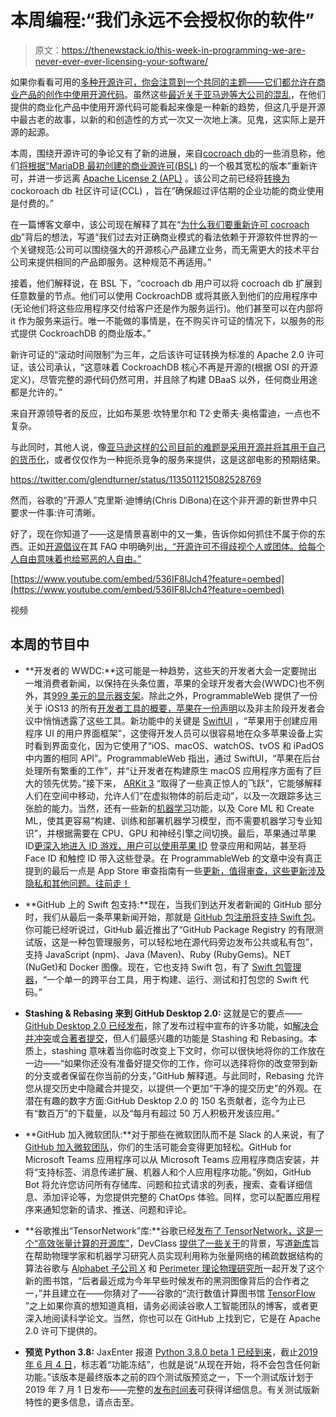 # 本周编程:“我们永远不会授权你的软件”

> 原文：<https://thenewstack.io/this-week-in-programming-we-are-never-ever-ever-licensing-your-software/>

如果你看看可用的[多种开源许可，你会注意到一个共同的主题——它们都](https://choosealicense.com/licenses/)[允许在商业产品的创作中使用开源代码](https://opensource.org/faq#commercial)。虽然这些[最近关于亚马逊等大公司的混乱](https://thenewstack.io/this-week-in-programming-open-source-or-merely-ajar/)，在他们提供的商业化产品中使用开源代码可能看起来像是一种新的趋势，但这几乎是开源中最古老的故事，以新的和创造性的方式一次又一次地上演。见鬼，这实际上是开源的起源。

本周，围绕开源许可的争论又有了新的进展，来自[cocroach db](https://www.cockroachlabs.com/)的一些消息称，他们[将根据“MariaDB 最初创建的](https://www.cockroachlabs.com/blog/oss-relicensing-cockroachdb/)[商业源许可(BSL)](https://mariadb.com/bsl-faq-mariadb/) 的一个极其宽松的版本”重新许可，并进一步远离 [Apache License 2 (APL)](https://www.apache.org/licenses/LICENSE-2.0.html) 。该公司之前已经将[转换为](https://www.cockroachlabs.com/blog/how-were-building-a-business-to-last/)cockoroach db 社区许可证(CCL) ，旨在“确保超过评估期的企业功能的商业使用是付费的。”

在一篇博客文章中，该公司现在解释了其在“[为什么我们要重新许可 cocroach db](https://www.cockroachlabs.com/blog/oss-relicensing-cockroachdb/)”背后的想法，写道“我们过去对正确商业模式的看法依赖于开源软件世界的一个关键规范:公司可以围绕强大的开源核心产品建立业务，而无需更大的技术平台公司来提供相同的产品即服务。这种规范不再适用。”

接着，他们解释说，在 BSL 下，“cocroach db 用户可以将 cocroach db 扩展到任意数量的节点。他们可以使用 CockroachDB 或将其嵌入到他们的应用程序中(无论他们将这些应用程序交付给客户还是作为服务运行)。他们甚至可以在内部将 it 作为服务来运行。唯一不能做的事情是，在不购买许可证的情况下，以服务的形式提供 CockroachDB 的商业版本。”

新许可证的“滚动时间限制”为三年，之后该许可证转换为标准的 Apache 2.0 许可证，该公司承认，“这意味着 CockroachDB 核心不再是开源的(根据 OSI 的开源定义)，尽管完整的源代码仍然可用，并且除了构建 DBaaS 以外，任何商业用途都是允许的。”

来自开源领导者的反应，比如布莱恩·坎特里尔和 T2·史蒂夫·奥格雷迪，一点也不复杂。

与此同时，其他人说，像[亚马逊这样的公司目前的难题是采用开源并将其用于自己的货币化](/what-the-fork-amazon/)，或者仅仅作为一种扼杀竞争的服务来提供，这是这部电影的预期结果。

https://twitter.com/glendturner/status/1135011215082528769

然而，谷歌的“开源人”克里斯·迪博纳(Chris DiBona)在这个非开源的新世界中只要求一件事:许可清晰。

好了，现在你知道了——这是情景喜剧中的又一集，告诉你如何抓住不属于你的东西。正如[开源倡议](https://opensource.org/)在其 FAQ 中明确列出[，“开源许可不得歧视个人或团体。给每个人自由意味着也给邪恶的人自由。”](https://opensource.org/faq#commercial)

[https://www.youtube.com/embed/536IF8lJch4?feature=oembed](https://www.youtube.com/embed/536IF8lJch4?feature=oembed)

视频

## 本周的节目中

*   **开发者的 WWDC:**这可能是一种趋势，这些天的开发者大会一定要抛出一堆消费者新闻，以保持在头条位置，苹果的全球开发者大会(WWDC)也不例外，其[999 美元的显示器支架](https://www.businessinsider.com/apple-monitor-stand-price-reaction-misses-point-2019-6)。除此之外，ProgrammableWeb 提供了一份关于 iOS13 的所有[开发者工具的概要，苹果在一份](https://www.programmableweb.com/news/apple-quietly-reveals-ios-13-developer-tools/2019/06/05)[声明](https://www.apple.com/newsroom/2019/06/apple-unveils-groundbreaking-new-technologies-for-app-development/)以及非主阶段开发者会议中悄悄透露了这些工具。新功能中的关键是 [SwiftUI](https://developer.apple.com/xcode/swiftui/) ，“苹果用于创建应用程序 UI 的用户界面框架”，这使得开发人员可以很容易地在众多苹果设备上实时看到界面变化，因为它使用了“iOS、macOS、watchOS、tvOS 和 iPadOS 中内置的相同 API”。ProgrammableWeb 指出，通过 SwiftUI，“苹果在后台处理所有繁重的工作”，并“让开发者在构建原生 macOS 应用程序方面有了巨大的领先优势。”接下来， [ARKit 3](https://developer.apple.com/augmented-reality/) “取得了一些真正惊人的飞跃”，它能够解释人们在空间中移动，允许人们“在虚拟物体的前后走动”，以及一次跟踪多达三张脸的能力。当然，还有一些新的[机器学习](https://developer.apple.com/news/?id=06032019e)功能，以及 Core ML 和 Create ML，使其更容易“构建、训练和部署机器学习模型，而不需要机器学习专业知识”，并根据需要在 CPU、GPU 和神经引擎之间切换。最后，苹果通过苹果 ID[更深入地进入 ID 游戏，用户可以使用苹果 ID](https://developer.apple.com/news/?id=06032019d) 登录应用和网站，甚至将 Face ID 和触控 ID 带入这些登录。在 ProgrammableWeb 的文章中没有真正提到的最后一点是 App Store 审查指南有一些[更新，值得审查，这些更新涉及隐私和其他问题。往前走！](https://developer.apple.com/news/?id=06032019j)

*   **GitHub 上的 Swift 包支持:**现在，当我们到达开发者新闻的 GitHub 部分时，我们从最后一条苹果新闻开始，那就是 [GitHub 包注册将支持 Swift 包](https://github.blog/2019-06-03-github-package-registry-will-support-swift-packages/)。你可能已经听说过，GitHub 最近推出了“GitHub Package Registry 的有限测试版，这是一种包管理服务，可以轻松地在源代码旁边发布公共或私有包”，支持 JavaScript (npm)、Java (Maven)、Ruby (RubyGems)。NET (NuGet)和 Docker 图像。现在，它也支持 Swift 包，有了 [Swift 包管理器](https://github.com/apple/swift-package-manager)，“一个单一的跨平台工具，用于构建、运行、测试和打包您的 Swift 代码。”
*   **Stashing & Rebasing 来到 GitHub Desktop 2.0:** 这就是它的要点——[GitHub Desktop 2.0 已经发布](https://github.blog/2019-06-05-github-desktop-expands-to-support-stashing-and-rebasing/)，除了发布过程中宣布的许多功能，如[解决合并冲突](https://github.blog/2018-11-14-github-desktop-1-5/)或[合著者提交](https://github.blog/2018-02-26-github-desktop-1-1-is-now-available/)，但人们最感兴趣的功能是 Stashing 和 Rebasing。本质上，stashing 意味着当你临时改变上下文时，你可以很快地将你的工作放在一边——“如果你还没有准备好提交你的工作，你可以选择将你的改变带到新的分支或者保留在你当前的分支，”GitHub 解释道。与此同时，Rebasing 允许您从提交历史中隐藏合并提交，以提供一个更加“干净的提交历史”的外观。在潜在有趣的数字方面:GitHub Desktop 2.0 的 150 名贡献者，迄今为止已有“数百万”的下载量，以及“每月有超过 50 万人积极开发该应用。”
*   **GitHub 加入微软团队:**对于那些在微软团队而不是 Slack 的人来说，有了 [GitHub 加入微软团队](https://techcommunity.microsoft.com/t5/Microsoft-Teams-Blog/GitHub-Code-better-together-with-GitHub-and-Microsoft-Teams/ba-p/659444)，你们的生活可能会变得更加轻松。GitHub for Microsoft Teams 应用程序可以从 Microsoft Teams 应用程序商店安装，并将“支持标签、消息传递扩展、机器人和个人应用程序功能。”例如，GitHub Bot 将允许您访问所有存储库、问题和拉式请求的列表，搜索、查看详细信息、添加评论等，为您提供完整的 ChatOps 体验。同样，您可以配置应用程序来通知您新的请求、推送、问题和评论。

*   **谷歌推出“TensorNetwork”库:**谷歌已经[发布了 TensorNetwork，这是一个“高效张量计算的开源库”](http://ai.googleblog.com/2019/06/introducing-tensornetwork-open-source.html)，DevClass [提供了一些关于](https://devclass.com/2019/06/06/google-levels-up-on-machine-learning-introduces-tensornetwork-library/)的背景，写道[新库](https://ai.googleblog.com/2019/06/introducing-tensornetwork-open-source.html)旨在帮助物理学家和机器学习研究人员实现利用称为张量网络的稀疏数据结构的算法谷歌与 [Alphabet 子公司 X](https://x.company/) 和 [Perimeter 理论物理研究所](https://www.perimeterinstitute.ca/)一起开发了这个新的图书馆，“后者最近成为今年早些时候发布的黑洞图像背后的合作者之一，”并且建立在——你猜对了——谷歌的“流行数值计算图书馆 [TensorFlow](https://www.tensorflow.org/) ”之上如果你真的想知道真相，请务必阅读谷歌人工智能团队的博客，或者更深入地阅读科学论文。当然，你也可以在 GitHub 上找到它，它是在 Apache 2.0 许可下提供的。
*   **预览 Python 3.8:** JaxEnter 报道 [Python 3.8.0 beta 1 已经到来](https://jaxenter.com/python-3-8-beta-1-159152.html)，截止[2019 年 6 月 4 日](https://www.python.org/downloads/release/python-380b1/)，标志着“功能冻结”，也就是说“从现在开始，将不会包含任何新功能。”该版本是最终版本之前的四个测试版预览之一，下一个测试版计划于 2019 年 7 月 1 日发布——完整的[发布时间表](https://www.python.org/dev/peps/pep-0569/)可获得详细信息。有关测试版新特性的更多信息，请点击至。

<svg xmlns:xlink="http://www.w3.org/1999/xlink" viewBox="0 0 68 31" version="1.1"><title>Group</title> <desc>Created with Sketch.</desc></svg>